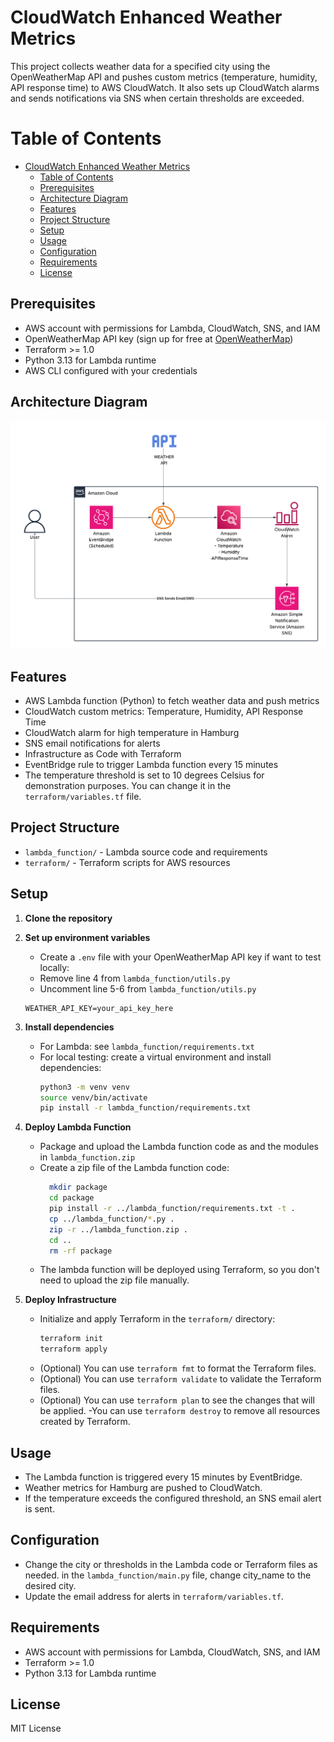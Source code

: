 # CloudWatch Enhanced Weather Metrics

This project collects weather data for a specified city using the OpenWeatherMap API and pushes custom metrics (temperature, humidity, API response time) to AWS CloudWatch. It also sets up CloudWatch alarms and sends notifications via SNS when certain thresholds are exceeded.

# Table of Contents

- [CloudWatch Enhanced Weather Metrics](#cloudwatch-enhanced-weather-metrics)
  - [Table of Contents](#table-of-contents)
  - [Prerequisites](#prerequisites)
  - [Architecture Diagram](#architecture-diagram)
  - [Features](#features)
  - [Project Structure](#project-structure)
  - [Setup](#setup)
  - [Usage](#usage)
  - [Configuration](#configuration)
  - [Requirements](#requirements)
  - [License](#license)

## Prerequisites

- AWS account with permissions for Lambda, CloudWatch, SNS, and IAM
- OpenWeatherMap API key (sign up for free at [OpenWeatherMap](https://openweathermap.org/api))
- Terraform >= 1.0
- Python 3.13 for Lambda runtime
- AWS CLI configured with your credentials

## Architecture Diagram

![Architecture Diagram](/architecture-diagram.png)

## Features

- AWS Lambda function (Python) to fetch weather data and push metrics
- CloudWatch custom metrics: Temperature, Humidity, API Response Time
- CloudWatch alarm for high temperature in Hamburg
- SNS email notifications for alerts
- Infrastructure as Code with Terraform
- EventBridge rule to trigger Lambda function every 15 minutes
- The temperature threshold is set to 10 degrees Celsius for demonstration purposes. You can change it in the `terraform/variables.tf` file.

## Project Structure

- `lambda_function/` - Lambda source code and requirements
- `terraform/` - Terraform scripts for AWS resources

## Setup

1. **Clone the repository**
2. **Set up environment variables**

   - Create a `.env` file with your OpenWeatherMap API key if want to test locally:
   - Remove line 4 from `lambda_function/utils.py`
   - Uncomment line 5-6 from `lambda_function/utils.py`

   ```
   WEATHER_API_KEY=your_api_key_here
   ```

3. **Install dependencies**
   - For Lambda: see `lambda_function/requirements.txt`
   - For local testing: create a virtual environment and install dependencies:
     ```sh
     python3 -m venv venv
     source venv/bin/activate
     pip install -r lambda_function/requirements.txt
     ```
4. **Deploy Lambda Function**

   - Package and upload the Lambda function code as and the modules in `lambda_function.zip`
   - Create a zip file of the Lambda function code:
     ```sh
       mkdir package
       cd package
       pip install -r ../lambda_function/requirements.txt -t .
       cp ../lambda_function/*.py .
       zip -r ../lambda_function.zip .
       cd ..
       rm -rf package
     ```
   - The lambda function will be deployed using Terraform, so you don't need to upload the zip file manually.

5. **Deploy Infrastructure**
   - Initialize and apply Terraform in the `terraform/` directory:
     ```sh
     terraform init
     terraform apply
     ```
   - (Optional) You can use `terraform fmt` to format the Terraform files.
   - (Optional) You can use `terraform validate` to validate the Terraform files.
   - (Optional) You can use `terraform plan` to see the changes that will be applied.
     -You can use `terraform destroy` to remove all resources created by Terraform.

## Usage

- The Lambda function is triggered every 15 minutes by EventBridge.
- Weather metrics for Hamburg are pushed to CloudWatch.
- If the temperature exceeds the configured threshold, an SNS email alert is sent.

## Configuration

- Change the city or thresholds in the Lambda code or Terraform files as needed. in the `lambda_function/main.py` file, change city_name to the desired city.
- Update the email address for alerts in `terraform/variables.tf`.

## Requirements

- AWS account with permissions for Lambda, CloudWatch, SNS, and IAM
- Terraform >= 1.0
- Python 3.13 for Lambda runtime

## License

MIT License
